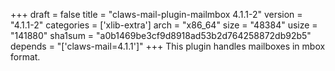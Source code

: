 +++
draft = false
title = "claws-mail-plugin-mailmbox 4.1.1-2"
version = "4.1.1-2"
categories = ['xlib-extra']
arch = "x86_64"
size = "48384"
usize = "141880"
sha1sum = "a0b1469be3cf9d8918ad53b2d764258872db92b5"
depends = "['claws-mail=4.1.1']"
+++
This plugin handles mailboxes in mbox format.